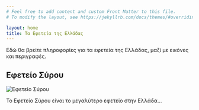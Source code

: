 ```yaml
---
# Feel free to add content and custom Front Matter to this file.
# To modify the layout, see https://jekyllrb.com/docs/themes/#overriding-theme-defaults

layout: home
title: Τα Εφετεία της Ελλάδας
---
```

Εδώ θα βρείτε πληροφορίες για τα εφετεία της Ελλάδας, μαζί με εικόνες και περιγραφές.

## Εφετείο Σύρου

![Εφετείο Σύρου](C:\Users\user\Desktop\Σύρος.jpg)

Το Εφετείο Σύρου είναι το μεγαλύτερο εφετείο στην Ελλάδα...
